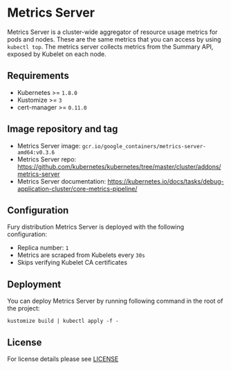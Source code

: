 # Metrics Server

Metrics Server is a cluster-wide aggregator of resource usage metrics for pods
and nodes.  These are the same metrics that you can access by using `kubectl
top`. The metrics server collects metrics from the Summary API, exposed by Kubelet
on each node.


## Requirements

- Kubernetes >= `1.8.0`
- Kustomize >= `3`
- cert-manager >= `0.11.0`


## Image repository and tag

* Metrics Server image: `gcr.io/google_containers/metrics-server-amd64:v0.3.6`
* Metrics Server repo: <https://github.com/kubernetes/kubernetes/tree/master/cluster/addons/metrics-server>
* Metrics Server documentation: <https://kubernetes.io/docs/tasks/debug-application-cluster/core-metrics-pipeline/>


## Configuration

Fury distribution Metrics Server is deployed with the following configuration:

- Replica number: `1`
- Metrics are scraped from Kubelets every `30s`
- Skips verifying Kubelet CA certificates


## Deployment

You can deploy Metrics Server by running following command in the root of the
project:

```shell
kustomize build | kubectl apply -f -
```


## License

For license details please see [LICENSE](../../LICENSE)
